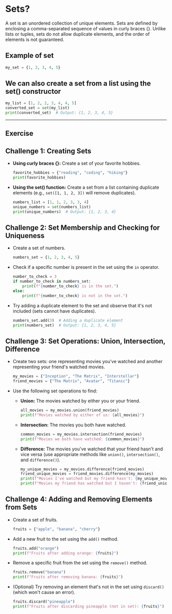 # Sets?

A set is an unordered collection of unique elements. Sets are defined by enclosing a comma-separated sequence of values in curly braces {}. Unlike lists or tuples, sets do not allow duplicate elements, and the order of elements is not guaranteed.

## Example of set

```py
my_set = {1, 2, 3, 4, 5}
```

## We can also create a set from a list using the set() constructor

```py
my_list = [1, 2, 2, 3, 4, 4, 5]
converted_set = set(my_list)
print(converted_set)  # Output: {1, 2, 3, 4, 5}
```

---

## Exercise

## Challenge 1: Creating Sets

- **Using curly braces {}:** Create a set of your favorite hobbies.

    ```python
    favorite_hobbies = {"reading", "coding", "hiking"}
    print(favorite_hobbies)
    ```

- **Using the set() function:** Create a set from a list containing duplicate elements (e.g., `set([1, 1, 2, 3])` will remove duplicates).

    ```python
    numbers_list = [1, 1, 2, 3, 3, 4]
    unique_numbers = set(numbers_list)
    print(unique_numbers)  # Output: {1, 2, 3, 4}
    ```

## Challenge 2: Set Membership and Checking for Uniqueness

- Create a set of numbers.

    ```python
    numbers_set = {1, 2, 3, 4, 5}
    ```

- Check if a specific number is present in the set using the `in` operator.

    ```python
    number_to_check = 3
    if number_to_check in numbers_set:
        print(f"{number_to_check} is in the set.")
    else:
        print(f"{number_to_check} is not in the set.")
    ```

- Try adding a duplicate element to the set and observe that it's not included (sets cannot have duplicates).

    ```python
    numbers_set.add(3)  # Adding a duplicate element
    print(numbers_set)  # Output: {1, 2, 3, 4, 5}
    ```

## Challenge 3: Set Operations: Union, Intersection, Difference

- Create two sets: one representing movies you've watched and another representing your friend's watched movies.

    ```python
    my_movies = {"Inception", "The Matrix", "Interstellar"}
    friend_movies = {"The Matrix", "Avatar", "Titanic"}
    ```

- Use the following set operations to find:
  - **Union:** The movies watched by either you or your friend.

    ```python
    all_movies = my_movies.union(friend_movies)
    print(f"Movies watched by either of us: {all_movies}")
    ```

  - **Intersection:** The movies you both have watched.

    ```python
    common_movies = my_movies.intersection(friend_movies)
    print(f"Movies we both have watched: {common_movies}")
    ```

  - **Difference:** The movies you've watched that your friend hasn't and vice versa (use appropriate methods like `union()`, `intersection()`, and `difference()`).

    ```python
    my_unique_movies = my_movies.difference(friend_movies)
    friend_unique_movies = friend_movies.difference(my_movies)
    print(f"Movies I've watched but my friend hasn't: {my_unique_movies}")
    print(f"Movies my friend has watched but I haven't: {friend_unique_movies}")
    ```

## Challenge 4: Adding and Removing Elements from Sets

- Create a set of fruits.

    ```python
    fruits = {"apple", "banana", "cherry"}
    ```

- Add a new fruit to the set using the `add()` method.

    ```python
    fruits.add("orange")
    print(f"Fruits after adding orange: {fruits}")
    ```

- Remove a specific fruit from the set using the `remove()` method.

    ```python
    fruits.remove("banana")
    print(f"Fruits after removing banana: {fruits}")
    ```

- (Optional) Try removing an element that's not in the set using `discard()` (which won't cause an error).

    ```python
    fruits.discard("pineapple")
    print(f"Fruits after discarding pineapple (not in set): {fruits}")
    ```
